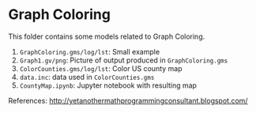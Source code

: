 # Graph Coloring

This folder contains some models related to Graph Coloring.

1. `GraphColoring.gms/log/lst`: Small example
2. `Graph1.gv/png`: Picture of output produced in `GraphColoring.gms`
3. `ColorCounties.gms/log/lst`: Color US county map
4. `data.inc`: data used in `ColorCounties.gms`
5. `CountyMap.ipynb`: Jupyter notebook with resulting map


References:
http://yetanothermathprogrammingconsultant.blogspot.com/
